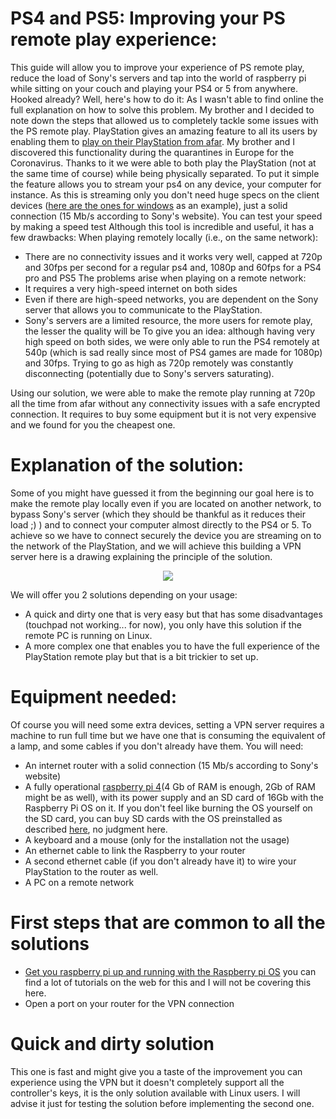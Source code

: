 # PS4 and PS5: Improving your PS remote play experience:
This guide will allow you to improve your experience of PS remote play, reduce the load of Sony's servers and tap into the world of raspberry pi while sitting on your couch and playing your PS4 or 5 from anywhere. Hooked already? Well, here's how to do it:
As I wasn't able to find online the full explanation on how to solve this problem. My brother and I decided to note down the steps that allowed us to completely tackle some issues with the PS remote play.
PlayStation gives an amazing feature to all its users by enabling them to [play on their PlayStation from afar](https://remoteplay.dl.playstation.net/remoteplay/lang/en/index.html). My brother and I discovered this functionality during the quarantines in Europe for the Coronavirus. Thanks to it we were able to both play the PlayStation (not at the same time of course) while being physically separated. 
To put it simple the feature allows you to stream your ps4 on any device, your computer for instance. As this is streaming only you don't need huge specs on the client devices ([here are the ones for windows](https://remoteplay.dl.playstation.net/remoteplay/lang/gb/ps4_win.html) as an example), just a solid connection (15 Mb/s according to Sony's website). You can test your speed by making a speed test
Although this tool is incredible and useful, it has a few drawbacks:
When playing remotely locally (i.e., on the same network):
* There are no connectivity issues and it works very well, capped at 720p and 30fps per second for a regular ps4 and, 1080p and 60fps for a PS4 pro and PS5
The problems arise when playing on a remote network:
* It requires a very high-speed internet on both sides
* Even if there are high-speed networks, you are dependent on the Sony server that allows you to communicate to the PlayStation.
* Sony's servers are a limited resource, the more users for remote play, the lesser the quality will be
To give you an idea: although having very high speed on both sides, we were only able to run the PS4 remotely at 540p (which is sad really since most of PS4 games are made for 1080p) and 30fps.
Trying to go as high as 720p remotely was constantly disconnecting (potentially due to Sony's servers saturating).

Using our solution, we were able to make the remote play running at 720p all the time from afar without any connectivity issues with a safe encrypted connection. It requires to buy some equipment but it is not very expensive and we found for you the cheapest one.

# Explanation of the solution:
Some of you might have guessed it from the beginning our goal here is to make the remote play locally even if you are located on another network, to bypass Sony's server (which they should be thankful as it reduces their load ;) ) and to connect your computer almost directly to the PS4 or 5.
To achieve so we have to connect securely the device you are streaming on to the network of the PlayStation, and we will achieve this building a VPN server here is a drawing explaining the principle of the solution.
<p align="center">
	<img src="./images/with_vpn.png">
</p>


We will offer you 2 solutions depending on your usage: 
* A quick and dirty one that is very easy but that has some disadvantages (touchpad not working... for now), you only have this solution if the remote PC is running on Linux.
* A more complex one that enables you to have the full experience of the PlayStation remote play but that is a bit trickier to set up.


# Equipment needed:
Of course you will need some extra devices, setting a VPN server requires a machine to run full time but we have one that is consuming the equivalent of a lamp, and some cables if you don't already have them.
You will need:
* An internet router with a solid connection (15 Mb/s according to Sony's website)
* A fully operational [raspberry pi 4](https://www.raspberrypi.org/products/raspberry-pi-4-model-b/?resellerType=home)(4 Gb of RAM is enough, 2Gb of RAM might be as well), with its power supply and an SD card of 16Gb with the Raspberry Pi OS on it.
If you don't feel like burning the OS yourself on the SD card, you can buy SD cards with the OS preinstalled as described [here](https://www.raspberrypi.org/downloads/noobs/), no judgment here.
* A keyboard and a mouse (only for the installation not the usage)
* An ethernet cable to link the Raspberry to your router
* A second ethernet cable (if you don't already have it) to wire your PlayStation to the router as well.
* A PC on a remote network

# First steps that are common to all the solutions
* [Get you raspberry pi up and running with the Raspberry pi OS](https://magpi.raspberrypi.org/articles/set-up-raspberry-pi-4) you can find a lot of tutorials on the web for this and I will not be covering this here. 
* Open a port on your router for the VPN connection


# Quick and dirty solution
This one is fast and might give you a taste of the improvement you can experience using the VPN but it doesn't completely support all the controller's keys, it is the only solution available with Linux users.
I will advise it just for testing the solution before implementing the second one.
